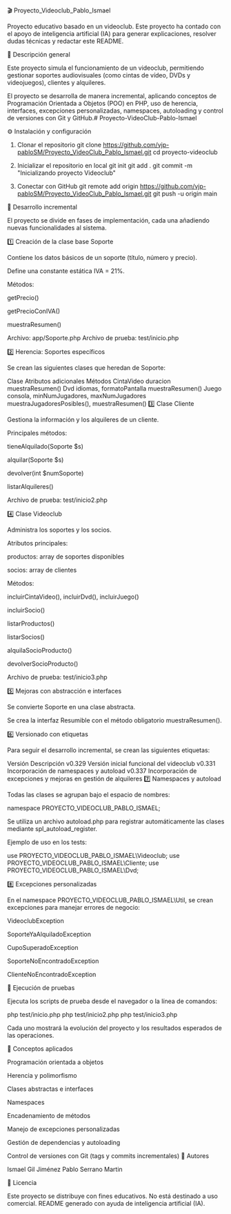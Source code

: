🎬 Proyecto_Videoclub_Pablo_Ismael

Proyecto educativo basado en un videoclub. Este proyecto ha contado con el apoyo de inteligencia artificial (IA) para generar explicaciones, resolver dudas técnicas y redactar este README.

📖 Descripción general

Este proyecto simula el funcionamiento de un videoclub, permitiendo gestionar soportes audiovisuales (como cintas de vídeo, DVDs y videojuegos), clientes y alquileres.

El proyecto se desarrolla de manera incremental, aplicando conceptos de Programación Orientada a Objetos (POO) en PHP, uso de herencia, interfaces, excepciones personalizadas, namespaces, autoloading y control de versiones con Git y GitHub.# Proyecto-VideoClub-Pablo-Ismael

⚙️ Instalación y configuración
1. Clonar el repositorio
git clone https://github.com/vjp-pabloSM/Proyecto_VideoClub_Pablo_Ismael.git
cd proyecto-videoclub

2. Inicializar el repositorio en local
git init
git add .
git commit -m "Inicializando proyecto Videoclub"

3. Conectar con GitHub
git remote add origin https://github.com/vjp-pabloSM/Proyecto_VideoClub_Pablo_Ismael.git
git push -u origin main

🧩 Desarrollo incremental

El proyecto se divide en fases de implementación, cada una añadiendo nuevas funcionalidades al sistema.

1️⃣ Creación de la clase base Soporte

Contiene los datos básicos de un soporte (título, número y precio).

Define una constante estática IVA = 21%.

Métodos:

getPrecio()

getPrecioConIVA()

muestraResumen()

Archivo: app/Soporte.php
Archivo de prueba: test/inicio.php

2️⃣ Herencia: Soportes específicos

Se crean las siguientes clases que heredan de Soporte:

Clase	Atributos adicionales	Métodos
CintaVideo	duracion	muestraResumen()
Dvd	idiomas, formatoPantalla	muestraResumen()
Juego	consola, minNumJugadores, maxNumJugadores	muestraJugadoresPosibles(), muestraResumen()
3️⃣ Clase Cliente

Gestiona la información y los alquileres de un cliente.

Principales métodos:

tieneAlquilado(Soporte $s)

alquilar(Soporte $s)

devolver(int $numSoporte)

listarAlquileres()

Archivo de prueba: test/inicio2.php

4️⃣ Clase Videoclub

Administra los soportes y los socios.

Atributos principales:

productos: array de soportes disponibles

socios: array de clientes

Métodos:

incluirCintaVideo(), incluirDvd(), incluirJuego()

incluirSocio()

listarProductos()

listarSocios()

alquilaSocioProducto()

devolverSocioProducto()

Archivo de prueba: test/inicio3.php

5️⃣ Mejoras con abstracción e interfaces

Se convierte Soporte en una clase abstracta.

Se crea la interfaz Resumible con el método obligatorio muestraResumen().

6️⃣ Versionado con etiquetas

Para seguir el desarrollo incremental, se crean las siguientes etiquetas:

Versión	Descripción
v0.329	Versión inicial funcional del videoclub
v0.331	Incorporación de namespaces y autoload
v0.337	Incorporación de excepciones y mejoras en gestión de alquileres
7️⃣ Namespaces y autoload

Todas las clases se agrupan bajo el espacio de nombres:

namespace PROYECTO_VIDEOCLUB_PABLO_ISMAEL;


Se utiliza un archivo autoload.php para registrar automáticamente las clases mediante spl_autoload_register.

Ejemplo de uso en los tests:

use PROYECTO_VIDEOCLUB_PABLO_ISMAEL\Videoclub;
use PROYECTO_VIDEOCLUB_PABLO_ISMAEL\Cliente;
use PROYECTO_VIDEOCLUB_PABLO_ISMAEL\Dvd;

8️⃣ Excepciones personalizadas

En el namespace PROYECTO_VIDEOCLUB_PABLO_ISMAEL\Util, se crean excepciones para manejar errores de negocio:

VideoclubException

SoporteYaAlquiladoException

CupoSuperadoException

SoporteNoEncontradoException

ClienteNoEncontradoException

🧪 Ejecución de pruebas

Ejecuta los scripts de prueba desde el navegador o la línea de comandos:

php test/inicio.php
php test/inicio2.php
php test/inicio3.php


Cada uno mostrará la evolución del proyecto y los resultados esperados de las operaciones.

🧠 Conceptos aplicados

Programación orientada a objetos

Herencia y polimorfismo

Clases abstractas e interfaces

Namespaces

Encadenamiento de métodos

Manejo de excepciones personalizadas

Gestión de dependencias y autoloading

Control de versiones con Git (tags y commits incrementales)
👥 Autores

Ismael Gil Jiménez
Pablo Serrano Martin

🪪 Licencia

Este proyecto se distribuye con fines educativos.
No está destinado a uso comercial.
README generado con ayuda de inteligencia artificial (IA).